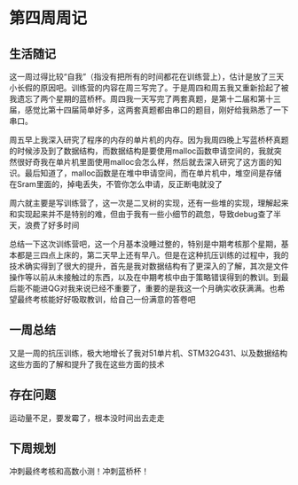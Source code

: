 # 第四周周记

## 生活随记

这一周过得比较“自我”（指没有把所有的时间都花在训练营上），估计是放了三天小长假的原因吧。训练营的内容在周三写完了。于是周四和周五我又重新拾起了被我遗忘了两个星期的蓝桥杯。周四我一天写完了两套真题，是第十二届和第十三届，感觉比第十四届简单好多，这两套真题都由串口的题目，刚好给我熟悉了一下串口。

周五早上我深入研究了程序的内存的单片机的内存。因为我周四晚上写蓝桥杯真题的时候涉及到了数据结构，而数据结构是要使用malloc函数申请空间的，我就突然很好奇我在单片机里面使用malloc会怎么样，然后就去深入研究了这方面的知识。最后知道了，malloc函数是在堆中申请空间，而在单片机中，堆空间是存储在Sram里面的，掉电丢失，不管你怎么申请，反正断电就没了

周六就主要是写训练营了，这一次是二叉树的实现，还有一些堆的实现，理解起来和实现起来并不是特别的难，但由于我有一些小细节的疏忽，导致debug查了半天，浪费了好多时间

总结一下这次训练营吧，这一个月基本没睡过整的，特别是中期考核那个星期，基本都是三四点上床的，第二天早上还有早八。但是在这种抗压训练的过程中，我的技术确实得到了很大的提升，首先是我对数据结构有了更深入的了解，其次是文件操作等以前从未接触过的东西，以及在中期考核中由于策略错误得到的教训。到最后能不能进QG对我来说已经不重要了，重要的是我这一个月确实收获满满。也希望最终考核能好好吸取教训，给自己一份满意的答卷吧

## 一周总结

又是一周的抗压训练，极大地增长了我对51单片机、STM32G431、以及数据结构这些方面的了解和提升了我在这些方面的技术

## 存在问题

运动量不足，要发霉了，根本没时间出去走走

## 下周规划

冲刺最终考核和高数小测！冲刺蓝桥杯！